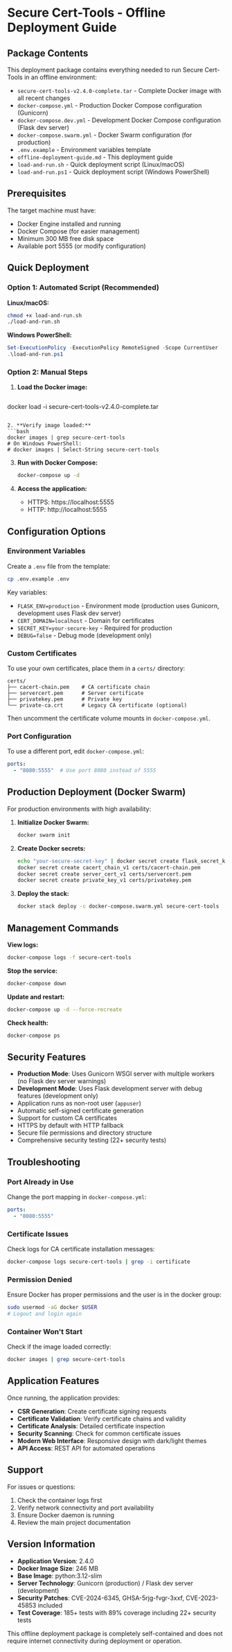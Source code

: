 # Secure Cert-Tools - Offline Deployment Guide

## Package Contents

This deployment package contains everything needed to run Secure Cert-Tools in an offline environment:

- `secure-cert-tools-v2.4.0-complete.tar` - Complete Docker image with all recent changes
- `docker-compose.yml` - Production Docker Compose configuration (Gunicorn)
- `docker-compose.dev.yml` - Development Docker Compose configuration (Flask dev server)
- `docker-compose.swarm.yml` - Docker Swarm configuration (for production)
- `.env.example` - Environment variables template
- `offline-deployment-guide.md` - This deployment guide
- `load-and-run.sh` - Quick deployment script (Linux/macOS)
- `load-and-run.ps1` - Quick deployment script (Windows PowerShell)

## Prerequisites

The target machine must have:
- Docker Engine installed and running
- Docker Compose (for easier management)
- Minimum 300 MB free disk space
- Available port 5555 (or modify configuration)

## Quick Deployment

### Option 1: Automated Script (Recommended)

**Linux/macOS:**
```bash
chmod +x load-and-run.sh
./load-and-run.sh
```

**Windows PowerShell:**
```powershell
Set-ExecutionPolicy -ExecutionPolicy RemoteSigned -Scope CurrentUser
.\load-and-run.ps1
```

### Option 2: Manual Steps

1. **Load the Docker image:**
   ```bash
docker load -i secure-cert-tools-v2.4.0-complete.tar
   ```

2. **Verify image loaded:**
   ```bash
   docker images | grep secure-cert-tools
   # On Windows PowerShell:
   # docker images | Select-String secure-cert-tools
   ```

3. **Run with Docker Compose:**
   ```bash
   docker-compose up -d
   ```

4. **Access the application:**
   - HTTPS: https://localhost:5555
   - HTTP: http://localhost:5555

## Configuration Options

### Environment Variables

Create a `.env` file from the template:
```bash
cp .env.example .env
```

Key variables:
- `FLASK_ENV=production` - Environment mode (production uses Gunicorn, development uses Flask dev server)
- `CERT_DOMAIN=localhost` - Domain for certificates
- `SECRET_KEY=your-secure-key` - Required for production
- `DEBUG=false` - Debug mode (development only)

### Custom Certificates

To use your own certificates, place them in a `certs/` directory:
```
certs/
├── cacert-chain.pem    # CA certificate chain
├── servercert.pem      # Server certificate  
├── privatekey.pem      # Private key
└── private-ca.crt      # Legacy CA certificate (optional)
```

Then uncomment the certificate volume mounts in `docker-compose.yml`.

### Port Configuration

To use a different port, edit `docker-compose.yml`:
```yaml
ports:
  - "8080:5555"  # Use port 8080 instead of 5555
```

## Production Deployment (Docker Swarm)

For production environments with high availability:

1. **Initialize Docker Swarm:**
   ```bash
   docker swarm init
   ```

2. **Create Docker secrets:**
   ```bash
   echo "your-secure-secret-key" | docker secret create flask_secret_key_v1 -
   docker secret create cacert_chain_v1 certs/cacert-chain.pem
   docker secret create server_cert_v1 certs/servercert.pem
   docker secret create private_key_v1 certs/privatekey.pem
   ```

3. **Deploy the stack:**
   ```bash
   docker stack deploy -c docker-compose.swarm.yml secure-cert-tools
   ```

## Management Commands

**View logs:**
```bash
docker-compose logs -f secure-cert-tools
```

**Stop the service:**
```bash
docker-compose down
```

**Update and restart:**
```bash
docker-compose up -d --force-recreate
```

**Check health:**
```bash
docker-compose ps
```

## Security Features

- **Production Mode**: Uses Gunicorn WSGI server with multiple workers (no Flask dev server warnings)
- **Development Mode**: Uses Flask development server with debug features (development only)
- Application runs as non-root user (`appuser`)
- Automatic self-signed certificate generation
- Support for custom CA certificates
- HTTPS by default with HTTP fallback
- Secure file permissions and directory structure
- Comprehensive security testing (22+ security tests)

## Troubleshooting

### Port Already in Use
Change the port mapping in `docker-compose.yml`:
```yaml
ports:
  - "8080:5555"
```

### Certificate Issues
Check logs for CA certificate installation messages:
```bash
docker-compose logs secure-cert-tools | grep -i certificate
```

### Permission Denied
Ensure Docker has proper permissions and the user is in the docker group:
```bash
sudo usermod -aG docker $USER
# Logout and login again
```

### Container Won't Start
Check if the image loaded correctly:
```bash
docker images | grep secure-cert-tools
```

## Application Features

Once running, the application provides:

- **CSR Generation**: Create certificate signing requests
- **Certificate Validation**: Verify certificate chains and validity
- **Certificate Analysis**: Detailed certificate inspection
- **Security Scanning**: Check for common certificate issues
- **Modern Web Interface**: Responsive design with dark/light themes
- **API Access**: REST API for automated operations

## Support

For issues or questions:
1. Check the container logs first
2. Verify network connectivity and port availability
3. Ensure Docker daemon is running
4. Review the main project documentation

## Version Information

- **Application Version**: 2.4.0
- **Docker Image Size**: 246 MB
- **Base Image**: python:3.12-slim
- **Server Technology**: Gunicorn (production) / Flask dev server (development)
- **Security Patches**: CVE-2024-6345, GHSA-5rjg-fvgr-3xxf, CVE-2023-45853 included
- **Test Coverage**: 185+ tests with 89% coverage including 22+ security tests

This offline deployment package is completely self-contained and does not require internet connectivity during deployment or operation.
